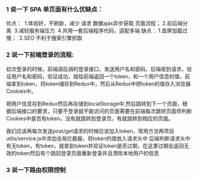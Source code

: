 ### 1 说一下 SPA 单页面有什么优缺点：

优点：
​	1.体验好，不刷新，减少 请求  数据ajax异步获取 页面流程；
​	2.前后端分离
​	3.减轻服务端压力
​	4.共用一套后端程序代码，适配多端
缺点：
​	1.首屏加载过慢；
​	2.SEO 不利于搜索引擎抓取

### 2 说一下前端登录的流程:

初次登录的时候，前端调后调的登录接口，发送用户名和密码，后端收到请求，验证用户名和密码，验证成功，就给前端返回一个token，和一个用户信息的值，前端拿到token，将token储存到Redux中，然后从Redux中把token的值存入浏览器Cookies中。

把用户信息存到Redux然后再存储到localStorage中,然后跳转到下一个页面，根据后端接口的要求，只要不登录就不能访问的页面需要在前端每次跳转页面师判断Cookies中是否有token，没有就跳转到登录页，有就跳转到相应的页面。

我们应该再每次发送post/get请求的时候应该加入token，常用方法再项目utils/service.js中添加全局拦截器，将token的值放入请求头中 后端判断请求头中有无token，有token，就拿到token并验证token是否过期，在这里过期会返回无效的token然后有个跳回登录页面重新登录并且清除本地用户的信息

### 3 说一下路由权限控制
